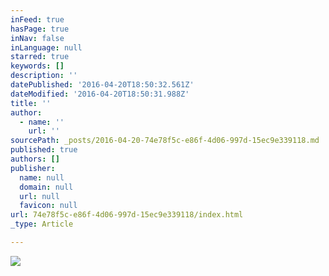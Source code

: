 ```yaml
---
inFeed: true
hasPage: true
inNav: false
inLanguage: null
starred: true
keywords: []
description: ''
datePublished: '2016-04-20T18:50:32.561Z'
dateModified: '2016-04-20T18:50:31.988Z'
title: ''
author:
  - name: ''
    url: ''
sourcePath: _posts/2016-04-20-74e78f5c-e86f-4d06-997d-15ec9e339118.md
published: true
authors: []
publisher:
  name: null
  domain: null
  url: null
  favicon: null
url: 74e78f5c-e86f-4d06-997d-15ec9e339118/index.html
_type: Article

---
```

![](https://the-grid-user-content.s3-us-west-2.amazonaws.com/4855dd88-89b1-4a22-91ef-e8a94ce2290b.jpg)
